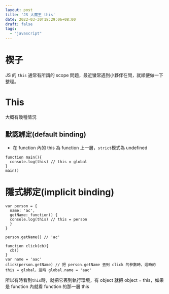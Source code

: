 ```yaml
---
layout: post
title: 'JS 大魔王 this'
date: 2022-03-30T18:29:06+08:00
draft: false
tags: 
  - "javascript"
---
```


# 楔子

JS 的 `this` 通常有所謂的 scope 問題，最近蠻常遇到小夥伴在問，就順便做一下整理。

# This

大概有幾種情況

## 默認綁定(default binding)

- 在 function 內的 this 為 function 上一層，`strict`模式為 undefined

```
function main(){
  console.log(this) // this = global
}
main()
```

# 隱式綁定(implicit binding)

```
var person = {
  name: 'ac',
  getName: function() {
  console.log(this) // this = person
  }
}

person.getName() // 'ac'

function click(cb){
  cb()
}
var name = 'aac'
click(person.getName) // 把 person.getName 丟到 click 的參數時，這時的 this = global，這時 global.name = 'aac'

```

所以有時看到`this`時，就把它丟到執行環境，有 object 就把 object = this，如果是 function 內就看 function 的那一層 this